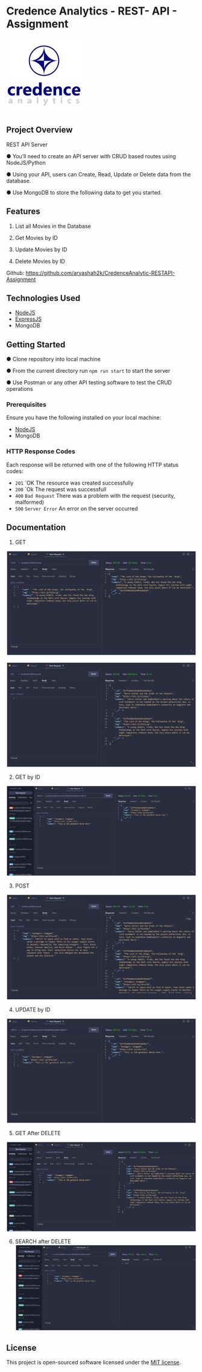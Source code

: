 # Credence Analytics - REST- API - Assignment

![Logo](https://github.com/aryashah2k/CredenceAnalytic-RESTAPI-Assignment/blob/main/assets/Logo.jpg)

## Project Overview

REST API Server

● You’ll need to create an API server with CRUD based routes using NodeJS/Python

● Using your API, users can Create, Read, Update or Delete data from the database.

● Use MongoDB to store the following data to get you started.

## Features

1. List all Movies in the Database

2. Get Movies by ID

3. Update Movies by ID

4. Delete Movies by ID



Github:  https://github.com/aryashah2k/CredenceAnalytic-RESTAPI-Assignment

## Technologies Used

- [NodeJS](https://nodejs.org/en/download/)
- [ExpressJS](https://expressjs.com/)
- MongoDB

## Getting Started

● Clone repository into local machine

● From the current directory run `npm run start` to start the server

● Use Postman or any other API testing software to test the CRUD operations

### Prerequisites

Ensure you have the following installed on your local machine:

- [NodeJS](https://nodejs.org/en/download/)
- MongoDB

### HTTP Response Codes

Each response will be returned with one of the following HTTP status codes:

- `201` `OK The resource was created successfully
- `200` `Ok The request was successfull
- `400` `Bad Request` There was a problem with the request (security, malformed)
- `500` `Server Error` An error on the server occurred


## Documentation

1. GET 

![GET](https://github.com/aryashah2k/CredenceAnalytic-RESTAPI-Assignment/blob/main/assets/GET.PNG)

![GET2](https://github.com/aryashah2k/CredenceAnalytic-RESTAPI-Assignment/blob/main/assets/GET%202.PNG)

2. GET by ID

![GETbyID](https://github.com/aryashah2k/CredenceAnalytic-RESTAPI-Assignment/blob/main/assets/GET%20by%20ID.PNG)

3. POST

![POST](https://github.com/aryashah2k/CredenceAnalytic-RESTAPI-Assignment/blob/main/assets/POST.PNG)

4. UPDATE by ID

![Update](https://github.com/aryashah2k/CredenceAnalytic-RESTAPI-Assignment/blob/main/assets/UPDATE%20by%20ID.PNG)

5. GET After DELETE

![GETafterDelete](https://github.com/aryashah2k/CredenceAnalytic-RESTAPI-Assignment/blob/main/assets/GET%20after%20DELETE.PNG)

6. SEARCH after DELETE
![Search](https://github.com/aryashah2k/CredenceAnalytic-RESTAPI-Assignment/blob/main/assets/SEARCH%20after%20DELETE.PNG)

## License

This project is open-sourced software licensed under the [MIT license](https://opensource.org/licenses/MIT).
